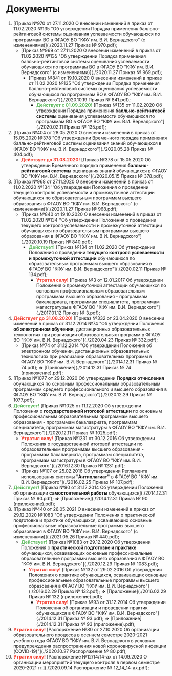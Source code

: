 # Документы

1. [Приказ №970 от 27.11.2020 О внесении изменений в приказ от 11.02.2020 №135 "Об утверждении Порядка применения балльно-рейтинговой системы оценивания успеваемости обучающихся по программам ВО в ФГАОУ ВО "КФУ им. В.И. Вернадского" (с изменениями)](./2020.11.27 Приказ № 970.pdf);
   - [Приказ №969 от 27.11.2020 О внесении изменений в приказ от 11.02.2020 №135 "Об утверждении Порядка применения балльно-рейтинговой системы оценивания успеваемости обучающихся по программам ВО в ФГАОУ ВО "КФУ им. В.И. Вернадского" (с изменениями)](./2020.11.27 Приказ № 969.pdf);
     - [Приказ №841 от 19.10.2020 О внесении изменений в приказ от 11.02.2020 №135 "Об утверждении Порядка применения балльно-рейтинговой системы оценивания успеваемости обучающихся по программам ВО в ФГАОУ ВО "КФУ им. В.И. Вернадского"](./2020.10.19 Приказ № 841.pdf);
       - <span style="color:#5cb85c">**Действует с 01.09.2020!**</span> [Приказ №135 от 11.02.2020 Об утверждении Порядка применения **балльно-рейтинговой системы** оценивания успеваемости обучающихся по программам ВО в ФГАОУ ВО "КФУ им. В.И. Вернадского"](./2020.02.11 Приказ № 135.pdf);
2. [Приказ №404 от 28.05.2020 О внесении изменений в приказ от 15.05.2020 №378 "Об утверждении Временного порядка применения балльно-рейтинговой системы оценивания знаний обучающихся в ФГАОУ ВО "КФУ им. В.И. Вернадского"](./2020.05.28 Приказ № 404.pdf);
   - <span style="color:#F44336">**Действует до 31.08.2020!**</span> [Приказ №378 от 15.05.2020 Об утверждении Временного порядка применения **балльно-рейтинговой системы** оценивания знаний обучающихся в ФГАОУ ВО "КФУ им. В.И. Вернадского"](./2020.05.15 Приказ № 378.pdf);
3. [Приказ №968 от 27.11.2020 О внесении изменений в приказ от 11.02.2020 №134 ''Об утверждении Положения о проведении текущего контроля успеваемости и промежуточной аттестации обучающихся по образовательным программам высшего образования в ФГАОУ ВО "КФУ им. В.И. Вернадского" (с изменениями)](./2020.11.27 Приказ № 968.pdf);
   - [Приказ №840 от 19.10.2020 О внесении изменений в приказ от 11.02.2020 №134 ''Об утверждении Положения о проведении текущего контроля успеваемости и промежуточной аттестации обучающихся по образовательным программам высшего образования в ФГАОУ ВО "КФУ им. В.И. Вернадского"](./2020.10.19 Приказ № 840.pdf);
     - <span style="color:#5cb85c">**Действует!**</span> [Приказ №134 от 11.02.2020 Об утверждении Положения о проведении **текущего контроля успеваемости и промежуточной аттестации** обучающихся по образовательным программам высшего образования в ФГАОУ ВО "КФУ им. В.И. Вернадского"](./2020.02.11 Приказ № 134.pdf);
       - <span style="color:#F44336">**Утратил силу!**</span> [Приказ №3 от 12.01.2017 Об утверждении Положения о промежуточной аттестации обучающихся по основным профессиональным образовательным программам высшего образования - программам бакалавриата, программам специалитета, программам магистратуры в ФГАОУ ВО "КФУ им. В.И. Вернадского"](./2017.01.12 Приказ № 3.pdf);
4. <span style="color:#F44336">**Действует до 31.08.2020!**</span> [Приказ №332 от 23.04.2020 О внесении изменений в приказ от 31.12.2014 №74 "Об утверждении Положения **об электронном обучении**, дистанционных образовательных технологиях при реализации образовательных программ в ФГАОУ ВО "КФУ им. В.И. Вернадского"](./2020.04.23 Приказ № 332.pdf);
   - [Приказ №74 от 31.12.2014 "Об утверждении Положения об электронном обучении, дистанционных образовательных технологиях при реализации образовательных программ в ФГАОУ ВО "КФУ им. В.И. Вернадского"](./2014.12.31 Приказ № 74.pdf); **⇒** [Приложение](./2014.12.31 Приказ № 74 (приложение).pdf);
5. [Приказ №1077 от 29.12.2020 Об утверждении **Порядка отчисления** обучающихся по основным профессиональным образовательным программам среднего профессионального и высшего образования в ФГАОУ ВО "КФУ им. В.И. Вернадского"](./2020.12.29 Приказ № 1077.pdf);
6. <span style="color:#5cb85c">**Действует!**</span> [Приказ №1025 от 11.12.2020 Об утверждении Положения о **государственной итоговой аттестации** по основным профессиональным образовательным программам высшего образования - программам бакалавриата, программам специалитета, программам магистратуры в ФГАОУ ВО "КФУ им. В.И. Вернадского"](./2020.12.11 Приказ № 1025.pdf);
   - <span style="color:#F44336">**Утратил силу!**</span> [Приказ №1231 от 30.12.2016 Об утверждении Положения о государственной итоговой аттестации по образовательным программам высшего образования - программам бакалавриата, программам специалитета, программам магистратуры в ФГАОУ ВО "КФУ им. В.И. Вернадского"](./2016.12.30 Приказ № 1231.pdf);
   - [Приказ №107 от 25.02.2016 Об утверждении Регламента использования системы **"Антиплагиат"** в ФГАОУ ВО "КФУ им. В.И. Вернадского"](./2016.02.25 Приказ № 107.pdf);
7. <span style="color:#5cb85c">**Действует!**</span> [Приказ №90 от 31.12.2014 Об утверждении Положения об организации **самостоятельной работы** обучающихся](./2014.12.31 Приказ № 90.pdf); **⇒** [Приложение](./2014.12.31 Приказ № 90 (приложение).pdf);
8. [Приказ №440 от 26.05.2021 О внесении изменений в приказ от 29.12.2020 №1083 "Об утверждении Положения о практической подготовке и практике обучающихся, осваивающих основные профессиональные образовательные программы высшего образования в ФГАОУ ВО "КФУ им. В.И. Вернадского" (с изменениями)](./2021.05.26 Приказ № 440.pdf);
   - <span style="color:#5cb85c">**Действует!**</span> [Приказ №1083 от 29.12.2020 Об утверждении Положения о **практической подготовке и практике** обучающихся, осваивающих основные профессиональные образовательные программы высшего образования в ФГАОУ ВО "КФУ им. В.И. Вернадского"](./2020.12.29 Приказ № 1083.pdf);
     - <span style="color:#F44336">**Утратил силу!**</span> [Приказ №132 от 29.02.2016 Об утверждении Положения о практике обучающихся, осваивающих основные профессиональные образовательные программы высшего образования в ФГАОУ ВО "КФУ им. В.И. Вернадского"](./2016.02.29 Приказ № 132.pdf); **⇒** [Приложение](./2016.02.29 Приказ № 132 (приложение).pdf);
       - <span style="color:#F44336">**Утратил силу!**</span> [Приказ №93 от 31.12.2014 Об утверждении Положения об организации и проведении практик обучающихся в ФГАОУ ВО "КФУ им. В.И. Вернадского"](./2014.12.31 Приказ № 93.pdf); **⇒** [Приложение](./2014.12.31 Приказ № 93 (приложение).pdf);
9. <span style="color:#F44336">**Утратил силу!**</span> [Распоряжение №80 от 27.10.2020 Об организации образовательного процесса в осеннем семестре 2020-2021 учебного года ФГАОУ ВО "КФУ им. В.И. Вернадского в условиях предупреждения распространения новой короновирусной инфекции (COVID-19)"](./2020.10.27 Распоряжение № 80.pdf);
10. <span style="color:#F44336">**Утратил силу!**</span> [Распоряжение №12/14/14-ах от 14.09.2020 О организации мероприятий текущего контроля в первом семестре 2020-2021 гг.](./2020.09.14 Распоряжение № 12_14_14-ах.pdf);

